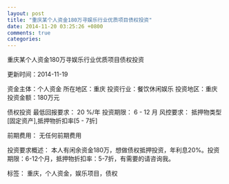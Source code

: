 ```yaml
---
layout: post
title: "重庆某个人资金180万寻娱乐行业优质项目债权投资"
date: 2014-11-20 03:25:26 +0800
comments: true
categories: 
---
```

重庆某个人资金180万寻娱乐行业优质项目债权投资



更新时间：2014-11-19

资金主体：个人资金
所在地区：重庆
投资行业：餐饮休闲娱乐
投资地区：重庆
投资金额：180万元

债权投资
最低回报要求：
                            20 %/年
                                                                                投资期限：
                            6 - 12 月
                                                                                                                                        风控要求：
                            抵押物类型[固定资产],抵押物折扣率[5 - 7折]

前期费用：
无任何前期费用

投资要求概述：
本人有闲余资金180万，想做债权抵押投资，年利息20%。投资期限：6-12个月，抵押物折扣率：5-7折，有需要的请咨询我。

标签：
重庆，个人资金，娱乐项目，债权

